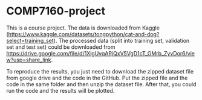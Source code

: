# COMP7160-project
This is a course project.
The data is downloaded from Kaggle (https://www.kaggle.com/datasets/tongpython/cat-and-dog?select=training_set). The processed data (split into training set, validation set and test set) could be downloaded from https://drive.google.com/file/d/1XlgUvqARjQxV5VgD1cT_GMrb_ZyvDor6/view?usp=share_link.

To reproduce the results, you just need to download the zipped dataset file from google drive and the code in the GitHub. Put the zipped file and the code in the same folder and then unzip the dataset file. After that, you could run the code and the results will be plotted. 
